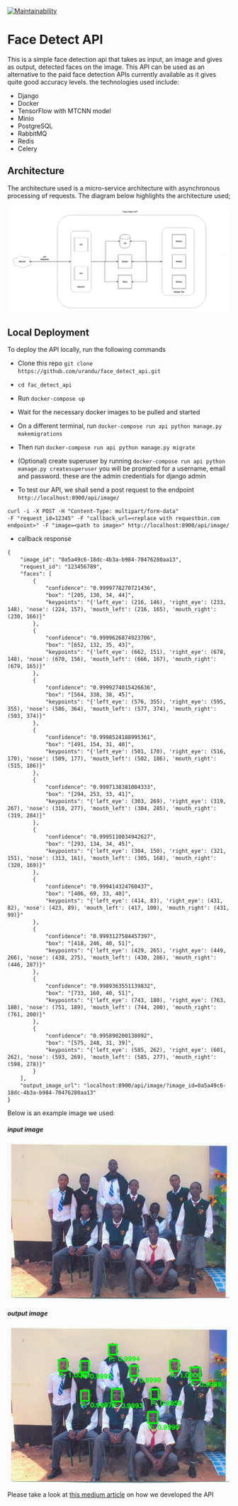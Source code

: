 [![Maintainability](https://api.codeclimate.com/v1/badges/380feac518441fb3b9ff/maintainability)](https://codeclimate.com/github/urandu/face_detect_api/maintainability)
# Face Detect API
This is a simple face detection api that takes as input, an image and gives as output, detected faces on the image. This API can be used as an alternative to the paid face detection APIs currently available as it gives quite good accuracy levels.
the technologies used include: 
- Django
- Docker
- TensorFlow with MTCNN model
- Minio
- PostgreSQL
- RabbitMQ
- Redis
- Celery

## Architecture

The architecture used is a micro-service architecture with asynchronous processing of requests.
The diagram below highlights the architecture used;

![alt text](./docs/face_detect_api.png "Architectural diagram")

## Local Deployment

To deploy the API locally, run the following commands
- Clone this repo `git clone https://github.com/urandu/face_detect_api.git`
- `cd fac_detect_api`
- Run `docker-compose up `
- Wait for the necessary docker images to be pulled and started
- On a different terminal, run `docker-compose run api python manage.py makemigrations`
- Then run `docker-compose run api python manage.py migrate`
- (Optional) create superuser by running `docker-compose run api python manage.py createsuperuser` you will be prompted for a username, email and password. these are the admin credentials for django admin

- To test our API, we shall send a post request to the endpoint `http://localhost:8900/api/image/`

 ```
curl -i -X POST -H "Content-Type: multipart/form-data" 
-F "request_id=12345" -F "callback_url=<replace with requestbin.com endpoint>" -F "image=<path to image>" http://localhost:8900/api/image/

```
- callback response
```
{
    "image_id": "0a5a49c6-18dc-4b3a-b984-70476280aa13",
    "request_id": "123456789",
    "faces": [
        {
            "confidence": "0.9999778270721436",
            "box": "[205, 130, 34, 44]",
            "keypoints": "{'left_eye': (216, 146), 'right_eye': (233, 148), 'nose': (224, 157), 'mouth_left': (216, 165), 'mouth_right': (230, 166)}"
        },
        {
            "confidence": "0.9999626874923706",
            "box": "[652, 132, 35, 43]",
            "keypoints": "{'left_eye': (662, 151), 'right_eye': (678, 148), 'nose': (670, 156), 'mouth_left': (666, 167), 'mouth_right': (679, 165)}"
        },
        {
            "confidence": "0.9999274015426636",
            "box": "[564, 338, 38, 45]",
            "keypoints": "{'left_eye': (576, 355), 'right_eye': (595, 355), 'nose': (586, 364), 'mouth_left': (577, 374), 'mouth_right': (593, 374)}"
        },
        {
            "confidence": "0.9998524188995361",
            "box": "[491, 154, 31, 40]",
            "keypoints": "{'left_eye': (501, 170), 'right_eye': (516, 170), 'nose': (509, 177), 'mouth_left': (502, 186), 'mouth_right': (515, 186)}"
        },
        {
            "confidence": "0.9997138381004333",
            "box": "[294, 253, 33, 41]",
            "keypoints": "{'left_eye': (303, 269), 'right_eye': (319, 267), 'nose': (310, 277), 'mouth_left': (304, 285), 'mouth_right': (319, 284)}"
        },
        {
            "confidence": "0.9995110034942627",
            "box": "[293, 134, 34, 45]",
            "keypoints": "{'left_eye': (304, 150), 'right_eye': (321, 151), 'nose': (313, 161), 'mouth_left': (305, 168), 'mouth_right': (320, 169)}"
        },
        {
            "confidence": "0.999414324760437",
            "box": "[406, 69, 33, 40]",
            "keypoints": "{'left_eye': (414, 83), 'right_eye': (431, 82), 'nose': (423, 89), 'mouth_left': (417, 100), 'mouth_right': (431, 99)}"
        },
        {
            "confidence": "0.9993127584457397",
            "box": "[418, 246, 40, 51]",
            "keypoints": "{'left_eye': (429, 265), 'right_eye': (449, 266), 'nose': (438, 275), 'mouth_left': (430, 286), 'mouth_right': (446, 287)}"
        },
        {
            "confidence": "0.9989363551139832",
            "box": "[733, 160, 40, 51]",
            "keypoints": "{'left_eye': (743, 180), 'right_eye': (763, 180), 'nose': (751, 189), 'mouth_left': (744, 200), 'mouth_right': (761, 200)}"
        },
        {
            "confidence": "0.995890200138092",
            "box": "[575, 248, 31, 39]",
            "keypoints": "{'left_eye': (585, 262), 'right_eye': (601, 262), 'nose': (593, 269), 'mouth_left': (585, 277), 'mouth_right': (598, 278)}"
        }
    ],
    "output_image_url": "localhost:8900/api/image/?image_id=0a5a49c6-18dc-4b3a-b984-70476280aa13"
}

```


Below is an example image we used: 
##### input image
![alt text](./docs/299510_286698748013512_621328646_n.jpg "Architectural diagram")
##### output image
![alt text](./docs/detected_faces_5003585c-9ca5-42f5-81d0-87193740e0a6.jpg "Architectural diagram")

Please take a look at [this medium article](https://medium.com/@urandu/build-a-production-ready-face-detection-api-part-1-c56cbe9592bf "Build a Production Ready Face Detection API") on how we developed the API 